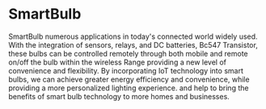 # SmartBulb

SmartBulb numerous applications in today's connected world widely used. With the integration of sensors, relays, and DC batteries, Bc547 Transistor, these bulbs can be controlled remotely through both mobile and remote on/off the bulb within the wireless Range providing a new level of convenience and flexibility. By incorporating IoT technology into smart bulbs, we can achieve greater energy efficiency and convenience, while providing a more personalized lighting experience. and help to bring the benefits of smart bulb technology to more homes and businesses.
